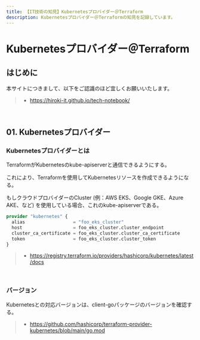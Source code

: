 ```yaml
---
title: 【IT技術の知見】Kubernetesプロバイダー＠Terraform
description: Kubernetesプロバイダー＠Terraformの知見を記録しています。
---
```


# Kubernetesプロバイダー＠Terraform

## はじめに

本サイトにつきまして、以下をご認識のほど宜しくお願いいたします。

> - https://hiroki-it.github.io/tech-notebook/

<br>

## 01. Kubernetesプロバイダー

### Kubernetesプロバイダーとは

TerraformがKubernetesのkube-apiserverと通信できるようにする。

これにより、Terraformを使用してKubernetesリソースを作成できるようになる。

もしクラウドプロバイダーのCluster (例：AWS EKS、Google GKE、Azure AKE、など) を使用している場合、これのkube-apiserverである。

```terraform
provider "kubernetes" {
  alias                  = "foo_eks_cluster"
  host                   = foo_eks_cluster.cluster_endpoint
  cluster_ca_certificate = foo_eks_cluster.cluster_ca_certificate
  token                  = foo_eks_cluster.cluster_token
}
```

> - https://registry.terraform.io/providers/hashicorp/kubernetes/latest/docs

<br>

### バージョン

Kubernetesとの対応バージョンは、client-goパッケージのバージョンを確認する。

> - https://github.com/hashicorp/terraform-provider-kubernetes/blob/main/go.mod

<br>
